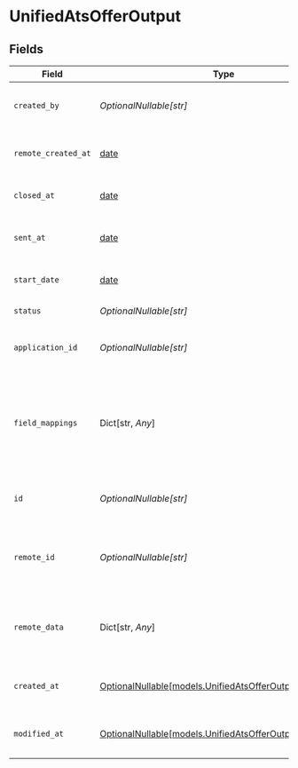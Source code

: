 # UnifiedAtsOfferOutput


## Fields

| Field                                                                                                    | Type                                                                                                     | Required                                                                                                 | Description                                                                                              | Example                                                                                                  |
| -------------------------------------------------------------------------------------------------------- | -------------------------------------------------------------------------------------------------------- | -------------------------------------------------------------------------------------------------------- | -------------------------------------------------------------------------------------------------------- | -------------------------------------------------------------------------------------------------------- |
| `created_by`                                                                                             | *OptionalNullable[str]*                                                                                  | :heavy_minus_sign:                                                                                       | The UUID of the creator                                                                                  | 801f9ede-c698-4e66-a7fc-48d19eebaa4f                                                                     |
| `remote_created_at`                                                                                      | [date](https://docs.python.org/3/library/datetime.html#date-objects)                                     | :heavy_minus_sign:                                                                                       | The remote creation date of the offer                                                                    | 2024-10-01T12:00:00Z                                                                                     |
| `closed_at`                                                                                              | [date](https://docs.python.org/3/library/datetime.html#date-objects)                                     | :heavy_minus_sign:                                                                                       | The closing date of the offer                                                                            | 2024-10-01T12:00:00Z                                                                                     |
| `sent_at`                                                                                                | [date](https://docs.python.org/3/library/datetime.html#date-objects)                                     | :heavy_minus_sign:                                                                                       | The sending date of the offer                                                                            | 2024-10-01T12:00:00Z                                                                                     |
| `start_date`                                                                                             | [date](https://docs.python.org/3/library/datetime.html#date-objects)                                     | :heavy_minus_sign:                                                                                       | The start date of the offer                                                                              | 2024-10-01T12:00:00Z                                                                                     |
| `status`                                                                                                 | *OptionalNullable[str]*                                                                                  | :heavy_minus_sign:                                                                                       | The status of the offer                                                                                  | DRAFT                                                                                                    |
| `application_id`                                                                                         | *OptionalNullable[str]*                                                                                  | :heavy_minus_sign:                                                                                       | The UUID of the application                                                                              | 801f9ede-c698-4e66-a7fc-48d19eebaa4f                                                                     |
| `field_mappings`                                                                                         | Dict[str, *Any*]                                                                                         | :heavy_minus_sign:                                                                                       | The custom field mappings of the object between the remote 3rd party & Panora                            | {<br/>"fav_dish": "broccoli",<br/>"fav_color": "red"<br/>}                                               |
| `id`                                                                                                     | *OptionalNullable[str]*                                                                                  | :heavy_minus_sign:                                                                                       | The UUID of the offer                                                                                    | 801f9ede-c698-4e66-a7fc-48d19eebaa4f                                                                     |
| `remote_id`                                                                                              | *OptionalNullable[str]*                                                                                  | :heavy_minus_sign:                                                                                       | The remote ID of the offer in the context of the 3rd Party                                               | id_1                                                                                                     |
| `remote_data`                                                                                            | Dict[str, *Any*]                                                                                         | :heavy_minus_sign:                                                                                       | The remote data of the offer in the context of the 3rd Party                                             | {<br/>"fav_dish": "broccoli",<br/>"fav_color": "red"<br/>}                                               |
| `created_at`                                                                                             | [OptionalNullable[models.UnifiedAtsOfferOutputCreatedAt]](../models/unifiedatsofferoutputcreatedat.md)   | :heavy_minus_sign:                                                                                       | The created date of the object                                                                           | 2024-10-01T12:00:00Z                                                                                     |
| `modified_at`                                                                                            | [OptionalNullable[models.UnifiedAtsOfferOutputModifiedAt]](../models/unifiedatsofferoutputmodifiedat.md) | :heavy_minus_sign:                                                                                       | The modified date of the object                                                                          | 2024-10-01T12:00:00Z                                                                                     |